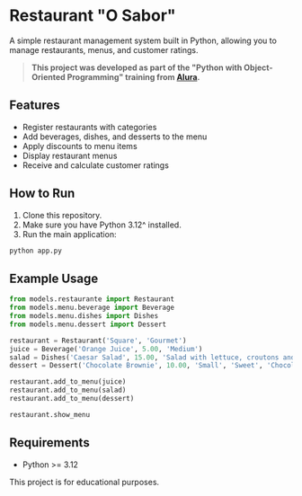 # Restaurant "O Sabor"

A simple restaurant management system built in Python, allowing you to manage restaurants, menus, and customer ratings.

> **This project was developed as part of the "Python with Object-Oriented Programming" training from [Alura](https://cursos.alura.com.br/formacao-linguagem-python).**

## Features

- Register restaurants with categories
- Add beverages, dishes, and desserts to the menu
- Apply discounts to menu items
- Display restaurant menus
- Receive and calculate customer ratings

## How to Run

1. Clone this repository.
2. Make sure you have Python 3.12^ installed.
3. Run the main application:

```bash
python app.py
```

## Example Usage

```python
from models.restaurante import Restaurant
from models.menu.beverage import Beverage
from models.menu.dishes import Dishes
from models.menu.dessert import Dessert

restaurant = Restaurant('Square', 'Gourmet')
juice = Beverage('Orange Juice', 5.00, 'Medium')
salad = Dishes('Caesar Salad', 15.00, 'Salad with lettuce, croutons and Caesar dressing')
dessert = Dessert('Chocolate Brownie', 10.00, 'Small', 'Sweet', 'Chocolate brownie with ice cream')

restaurant.add_to_menu(juice)
restaurant.add_to_menu(salad)
restaurant.add_to_menu(dessert)

restaurant.show_menu
```

## Requirements

- Python >= 3.12

This project is for educational purposes.
